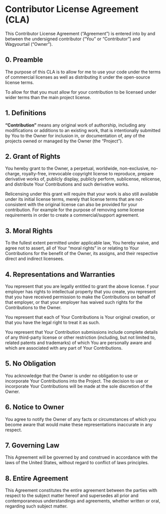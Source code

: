 # Contributor License Agreement (CLA)

This Contributor License Agreement (“Agreement”) is entered into by and between the undersigned contributor (“You” or
“Contributor”) and Wagyourtail (“Owner”).

## 0. Preamble

The purpose of this CLA is to allow for me to use your code under the terms of commercial licenses
as well as distributing it under the open-source license terms.

To allow for that you must allow for your contribution to be licensed under wider terms than the main project license.

## 1. Definitions

**“Contribution”** means any original work of authorship,
including any modifications or additions to an existing work,
that is intentionally submitted by You to the Owner for inclusion in, or documentation of,
any of the projects owned or managed by the Owner (the “Project”).

## 2. Grant of Rights

You hereby grant to the Owner, a perpetual, worldwide, non-exclusive, no-charge, royalty-free,
irrevocable copyright license to reproduce, prepare derivative works of, publicly display, publicly perform,
sublicense, relicense, and distribute Your Contributions and such derivative works.

Relicensing under this grant will require that your work is also still available under its initial license terms,
merely that license terms that are not-consistent with the original license can also be provided for your contribution.
For example for the purpose of removing some license requirements in order to create a commercial/support agreement.

## 3. Moral Rights

To the fullest extent permitted under applicable law, You hereby waive, and agree not to assert,
all of Your “moral rights” in or relating to Your Contributions for the benefit of the Owner,
its assigns, and their respective direct and indirect licensees.

## 4. Representations and Warranties

You represent that you are legally entitled to grant the above license.
f your employer has rights to intellectual property that you create,
you represent that you have received permission to make the Contributions on behalf of that employer,
or that your employer has waived such rights for the Contributions to the Owner.

You represent that each of Your Contributions is Your original creation, or that you have the legal right to treat it as
such.

You represent that Your Contribution submissions include complete details of any third-party license or other
restriction (including, but not limited to, related patents and trademarks)
of which You are personally aware and which are associated with any part of Your Contributions.

## 5. No Obligation

You acknowledge that the Owner is under no obligation to use or incorporate Your Contributions into the Project. The
decision to use or incorporate Your Contributions will be made at the sole discretion of the Owner.

## 6. Notice to Owner

You agree to notify the Owner of any facts or circumstances of which you become aware that would make these
representations inaccurate in any respect.

## 7. Governing Law

This Agreement will be governed by and construed in accordance with the laws of the United States, without regard to
conflict of laws principles.

## 8. Entire Agreement

This Agreement constitutes the entire agreement between the parties with respect to the subject matter hereof and
supersedes all prior and contemporaneous understandings and agreements, whether written or oral, regarding such subject
matter.
